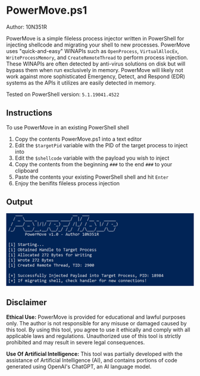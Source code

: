 # PowerMove.ps1
Author: 10N351R


PowerMove is a simple fileless process injector written in PowerShell for injecting shellcode and migrating your shell to new processes. PowerMove uses "quick-and-easy" WINAPIs such as `OpenProcess`, `VirtualAllocEx`, `WriteProcessMemory`, and `CreateRemoteThread` to perform process injection. These WINAPIs are often detected by anti-virus solutions on disk but will bypass them when run exclusively in memory. PowerMove will likely not work against more sophisticated Emergency, Detect, and Respond (EDR) systems as the APIs it utilizes are easily detected in memory. 

Tested on PowerShell version: `5.1.19041.4522`

## Instructions
To use PowerMove in an existing PowerShell shell
1. Copy the contents PowerMove.ps1 into a text editor
2. Edit the `$targetPid` variable with the PID of the target process to inject into
3. Edit the `$shellcode` variable with the payload you wish to inject
4. Copy the contents from the beginning `###` to the end `###` to your clipboard
5. Paste the contents your existing PowerShell shell and hit `Enter`
6. Enjoy the benifits fileless process injection

## Output
![alt text](https://github.com/10N351R/PowerMove/blob/main/Images/PowerMove_output.png)

## Disclaimer
**Ethical Use:** PowerMove is provided for educational and lawful purposes only. The author is not responsible for any misuse or damaged caused by this tool. By using this tool, you agree to use it ethically and comply with all applicable laws and regulations. Unauthorized use of this tool is strictly prohibited and may result in severe legal consequences.

**Use Of Artificial Intelligence:** This tool was partially developed with the assistance of Artificial Intelligence (AI), and contains portions of code generated using OpenAI's ChatGPT, an AI language model.
